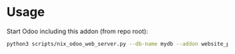 # Usage

Start Odoo including this addon (from repo root):

```bash
python3 scripts/nix_odoo_web_server.py --db-name mydb --addon website_payment_paypal
```
